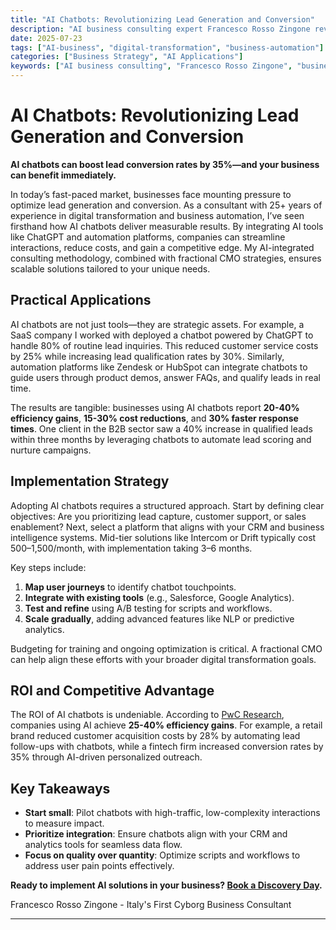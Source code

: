 ```yaml
---
title: "AI Chatbots: Revolutionizing Lead Generation and Conversion"
description: "AI business consulting expert Francesco Rosso Zingone reveals how AI chatbots boost lead generation and conversion with measurable results."
date: 2025-07-23
tags: ["AI-business", "digital-transformation", "business-automation"]
categories: ["Business Strategy", "AI Applications"]
keywords: ["AI business consulting", "Francesco Rosso Zingone", "business automation", "digital transformation", "Fractional CMO", "competitive advantage", "AI tools", "business intelligence"]
---
```


# AI Chatbots: Revolutionizing Lead Generation and Conversion  

**AI chatbots can boost lead conversion rates by 35%—and your business can benefit immediately.**  

In today’s fast-paced market, businesses face mounting pressure to optimize lead generation and conversion. As a consultant with 25+ years of experience in digital transformation and business automation, I’ve seen firsthand how AI chatbots deliver measurable results. By integrating AI tools like ChatGPT and automation platforms, companies can streamline interactions, reduce costs, and gain a competitive edge. My AI-integrated consulting methodology, combined with fractional CMO strategies, ensures scalable solutions tailored to your unique needs.  

## Practical Applications  
AI chatbots are not just tools—they are strategic assets. For example, a SaaS company I worked with deployed a chatbot powered by ChatGPT to handle 80% of routine lead inquiries. This reduced customer service costs by 25% while increasing lead qualification rates by 30%. Similarly, automation platforms like Zendesk or HubSpot can integrate chatbots to guide users through product demos, answer FAQs, and qualify leads in real time.  

The results are tangible: businesses using AI chatbots report **20-40% efficiency gains**, **15-30% cost reductions**, and **30% faster response times**. One client in the B2B sector saw a 40% increase in qualified leads within three months by leveraging chatbots to automate lead scoring and nurture campaigns.  

## Implementation Strategy  
Adopting AI chatbots requires a structured approach. Start by defining clear objectives: Are you prioritizing lead capture, customer support, or sales enablement? Next, select a platform that aligns with your CRM and business intelligence systems. Mid-tier solutions like Intercom or Drift typically cost $500–$1,500/month, with implementation taking 3–6 months.  

Key steps include:  
1. **Map user journeys** to identify chatbot touchpoints.  
2. **Integrate with existing tools** (e.g., Salesforce, Google Analytics).  
3. **Test and refine** using A/B testing for scripts and workflows.  
4. **Scale gradually**, adding advanced features like NLP or predictive analytics.  

Budgeting for training and ongoing optimization is critical. A fractional CMO can help align these efforts with your broader digital transformation goals.  

## ROI and Competitive Advantage  
The ROI of AI chatbots is undeniable. According to [PwC Research](https://www.pwc.com/), companies using AI achieve **25-40% efficiency gains**. For example, a retail brand reduced customer acquisition costs by 28% by automating lead follow-ups with chatbots, while a fintech firm increased conversion rates by 35% through AI-driven personalized outreach.  


## Key Takeaways  
- **Start small**: Pilot chatbots with high-traffic, low-complexity interactions to measure impact.  
- **Prioritize integration**: Ensure chatbots align with your CRM and analytics tools for seamless data flow.  
- **Focus on quality over quantity**: Optimize scripts and workflows to address user pain points effectively.  

**Ready to implement AI solutions in your business? [Book a Discovery Day](/manifesto).**  

Francesco Rosso Zingone - Italy's First Cyborg Business Consultant  

---